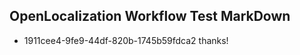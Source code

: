 ## OpenLocalization Workflow Test MarkDown
* 1911cee4-9fe9-44df-820b-1745b59fdca2 thanks!

<!--HONumber=Aug16_HO1-->


